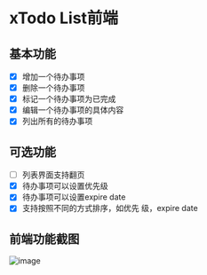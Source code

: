 # xTodo List前端

## 基本功能
- [x] 增加一个待办事项
- [x] 删除一个待办事项
- [x] 标记一个待办事项为已完成
- [x] 编辑一个待办事项的具体内容
- [x] 列出所有的待办事项

## 可选功能

- [ ] 列表界面支持翻页
- [x] 待办事项可以设置优先级
- [x] 待办事项可以设置expire date
- [x] 支持按照不同的方式排序，如优先 级，expire date

## 前端功能截图

 ![image](https://github.com/JettHu/xTodoListFrontEnd/功能截图.gif)
